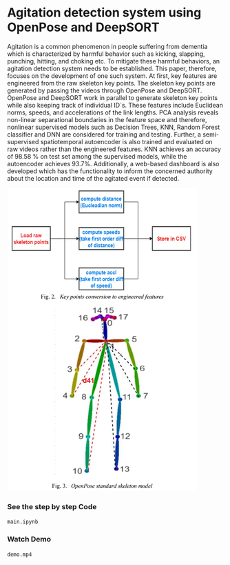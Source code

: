
# Agitation detection system using OpenPose and DeepSORT

<p>Agitation is a common phenomenon in people
suffering from dementia which is characterized by harmful
behavior such as kicking, slapping, punching, hitting, and choking
etc. To mitigate these harmful behaviors, an agitation detection
system needs to be established. This paper, therefore, focuses on
the development of one such system. At first, key features are
engineered from the raw skeleton key points. The skeleton key
points are generated by passing the videos through OpenPose and
DeepSORT. OpenPose and DeepSORT work in parallel to
generate skeleton key points while also keeping track of individual
ID`s. These features include Euclidean norms, speeds, and
accelerations of the link lengths. PCA analysis reveals non-linear
separational boundaries in the feature space and therefore, nonlinear
supervised models such as Decision Trees, KNN, Random Forest classifier
and DNN are considered for training and testing. Further, a semi-supervised
spatiotemporal autoencoder is also trained and evaluated on raw videos rather than the engineered
features. KNN achieves an accuracy of 98.58 % on test set among
the supervised models, while the autoencoder achieves 93.7%.
Additionally, a web-based dashboard is also developed which has
the functionality to inform the concerned authority about the
location and time of the agitated event if detected. </p> 

<img src="skeletonModel.PNG"> </img>


### See the step by step Code
```
main.ipynb
```

### Watch Demo

```
demo.mp4
```
